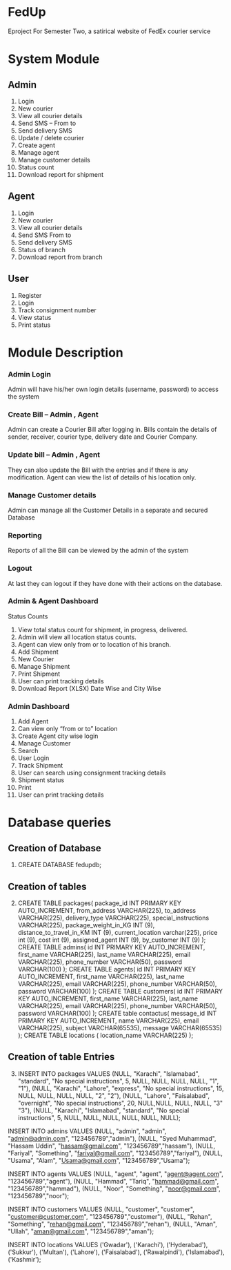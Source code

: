 # FedUp
Eproject For Semester Two, a satirical website of FedEx courier service

# System Module

## Admin

1. Login
2. New courier
3. View all courier details
4. Send SMS – From to
5. Send delivery SMS
6. Update / delete courier
7. Create agent
8. Manage agent
9. Manage customer details
10. Status count
11. Download report for shipment

## Agent

1. Login
2. New courier
3. View all courier details
4. Send SMS From to
5. Send delivery SMS
6. Status of branch
7. Download report from branch

## User

1. Register
2. Login
3. Track consignment number
4. View status
5. Print status

# Module Description

###	Admin Login
Admin will have his/her own login details (username, password) to access the system
###	Create Bill – Admin , Agent
 Admin can create a Courier Bill after logging in. Bills contain the details of sender, receiver, courier type, delivery date and Courier Company.
###	Update bill – Admin , Agent
They can also update the Bill with the entries and if there is any modification. Agent can view the list of details of his location only.
###	Manage Customer details
Admin can manage all the Customer Details in a separate and secured Database
###	Reporting
Reports of all the Bill can be viewed by the admin of the system
###	Logout
At last they can logout if they have done with their actions on the database.
### Admin & Agent Dashboard
Status Counts
1. View total status count for shipment, in progress, delivered.
2. Admin will view all location status counts.
3. Agent can view only from or to location of his branch.
4. Add  Shipment
5. New Courier
6. Manage Shipment
7. Print Shipment
8. User can print tracking details
9.	Download Report (XLSX) Date Wise and City Wise
###	Admin Dashboard
1. Add Agent
2.	Can view only “from or to” location
3.	Create Agent city wise login
4.	Manage Customer
5.	Search
6. User Login
7.	Track Shipment
8. User can search using consignment tracking details
9. Shipment status
10.	Print
11. User can print tracking details



# Database queries

## Creation of Database

1. CREATE DATABASE fedupdb;

## Creation of tables

2. CREATE TABLE packages(
	  package_id INT PRIMARY KEY AUTO_INCREMENT,
    from_address VARCHAR(225),
    to_address VARCHAR(225),
  	delivery_type VARCHAR(225),
    special_instructions VARCHAR(225),
    package_weight_in_KG INT (9),
    distance_to_travel_in_KM INT (9),
    current_location varchar(225),
    price int (9),
    cost int (9),
    assigned_agent INT (9),
    by_customer INT (9)
);
CREATE TABLE admins(
	  id INT PRIMARY KEY AUTO_INCREMENT,
    first_name VARCHAR(225),
    last_name VARCHAR(225),
  	email VARCHAR(225),
    phone_number VARCHAR(50),
    password VARCHAR(100)
);
CREATE TABLE agents(
	  id INT PRIMARY KEY AUTO_INCREMENT,
    first_name VARCHAR(225),
    last_name VARCHAR(225),
  	email VARCHAR(225),
    phone_number VARCHAR(50),
    password VARCHAR(100)
);
CREATE TABLE customers(
	  id INT PRIMARY KEY AUTO_INCREMENT,
    first_name VARCHAR(225),
    last_name VARCHAR(225),
  	email VARCHAR(225),
    phone_number VARCHAR(50),
    password VARCHAR(100)
);
CREATE table contactus(
	message_id INT PRIMARY KEY AUTO_INCREMENT,
    name VARCHAR(225),
    email VARCHAR(225),
    subject VARCHAR(65535),
    message VARCHAR(65535)
);
CREATE TABLE locations (
    location_name VARCHAR(225)
);


## Creation of table Entries

3. INSERT INTO packages VALUES (NULL, "Karachi", "Islamabad", "standard", "No special instructions", 5, NULL, NULL, NULL, NULL, "1", "1"), (NULL, "Karachi", "Lahore", "express", "No special instructions", 15, NULL, NULL, NULL, NULL, "2", "2"), (NULL, "Lahore", "Faisalabad", "overnight", "No special instructions", 20, NULL,NULL, NULL, NULL, "3" "3"), (NULL, "Karachi", "Islamabad", "standard", "No special instructions", 5, NULL, NULL, NULL, NULL, NULL, NULL);

INSERT INTO admins VALUES (NULL, "admin", "admin", "admin@admin.com", "123456789","admin"), (NULL, "Syed Muhammad", "Hassam Uddin", "hassam@gmail.com", "123456789","hassam"), (NULL, "Fariyal", "Something", "fariyal@gmail.com", "123456789","fariyal"),
(NULL, "Usama", "Alam", "Usama@gmail.com", "123456789","Usama");

INSERT INTO agents VALUES (NULL, "agent", "agent", "agent@agent.com", "123456789","agent"), (NULL, "Hammad", "Tariq", "hammad@gmail.com", "123456789","hammad"), (NULL, "Noor", "Something", "noor@gmail.com", "123456789","noor");

INSERT INTO customers VALUES (NULL, "customer", "customer", "customer@customer.com", "123456789","customer"), (NULL, "Rehan", "Something", "rehan@gmail.com", "123456789","rehan"), (NULL, "Aman", "Ullah", "aman@gmail.com", "123456789","aman");

INSERT INTO locations VALUES ('Gwadar'), ('Karachi'), ('Hyderabad'), ('Sukkur'), ('Multan'), ('Lahore'), ('Faisalabad'), ('Rawalpindi'), ('Islamabad'), ('Kashmir');

